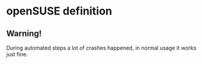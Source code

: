 # openSUSE definition

## Warning!

During automated steps a lot of crashes happened, in normal usage it works just fine.
